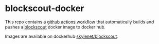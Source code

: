 # blockscout-docker

This repo contains a [github actions workflow](.github/workflows/build-push.yaml) that automatically builds and pushes a [blockscout](https://github.com/blockscout/blockscout) docker image to docker hub.

Images are available on dockerhub [skylenet/blockscout](https://hub.docker.com/r/skylenet/blockscout/tags).
